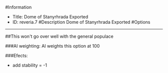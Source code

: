 #Information
 - Title: Dome of Stanyrhrada Exported
 - ID: reveria.7
#Description
Dome of Stanyrhrada Exported
#Options

___
##This won't go over well with the general populace

###AI weighting:
AI weights this option at 100


###Efects:<ul><li>add stability = -1</li></ul>
